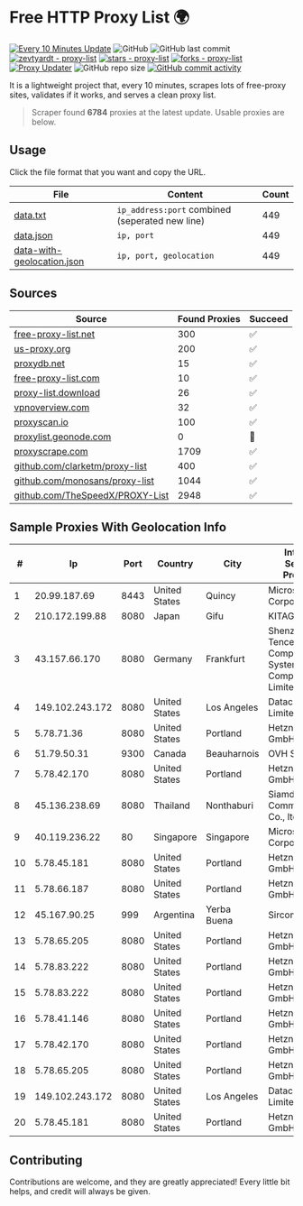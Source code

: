 
# Free HTTP Proxy List 🌍

[![Every 10 Minutes Update](https://github.com/mertguvencli/http-proxy-list/actions/workflows/main.yml/badge.svg?branch=main)](https://github.com/mertguvencli/http-proxy-list/actions/workflows/main.yml)
![GitHub](https://img.shields.io/github/license/mertguvencli/http-proxy-list)
![GitHub last commit](https://img.shields.io/github/last-commit/mertguvencli/http-proxy-list)
[![zevtyardt - proxy-list](https://img.shields.io/static/v1?label=zevtyardt&message=proxy-list&color=blue&logo=github)](https://github.com/zevtyardt/proxy-list "Go to GitHub repo")
[![stars - proxy-list](https://img.shields.io/github/stars/zevtyardt/proxy-list?style=social)](https://github.com/zevtyardt/proxy-list)
[![forks - proxy-list](https://img.shields.io/github/forks/zevtyardt/proxy-list?style=social)](https://github.com/zevtyardt/proxy-list)
[![Proxy Updater](https://github.com/zevtyardt/proxy-list/workflows/Proxy%20Updater/badge.svg)](https://github.com/zevtyardt/proxy-list/actions?query=workflow:"Proxy+Updater")
![GitHub repo size](https://img.shields.io/github/repo-size/zevtyardt/proxy-list)
[![GitHub commit activity](https://img.shields.io/github/commit-activity/m/zevtyardt/proxy-list?logo=commits)](https://github.com/zevtyardt/proxy-list/commits/main)

It is a lightweight project that, every 10 minutes, scrapes lots of free-proxy sites, validates if it works, and serves a clean proxy list.

> Scraper found **6784** proxies at the latest update. Usable proxies are below.

## Usage

Click the file format that you want and copy the URL.

|File|Content|Count|
|----|-------|-----|
|[data.txt](https://raw.githubusercontent.com/mertguvencli/http-proxy-list/main/proxy-list/data.txt)|`ip_address:port` combined (seperated new line)|449|
|[data.json](https://raw.githubusercontent.com/mertguvencli/http-proxy-list/main/proxy-list/data.json)|`ip, port`|449|
|[data-with-geolocation.json](https://raw.githubusercontent.com/mertguvencli/http-proxy-list/main/proxy-list/data-with-geolocation.json)|`ip, port, geolocation`|449|

## Sources

|Source|Found Proxies|Succeed|
|------|-------------|-------|
|[free-proxy-list.net](https://free-proxy-list.net)|300|✅|
|[us-proxy.org](https://www.us-proxy.org)|200|✅|
|[proxydb.net](http://proxydb.net)|15|✅|
|[free-proxy-list.com](https://free-proxy-list.com/?page=&port=&type%5B%5D=http&type%5B%5D=https&up_time=0&search=Search)|10|✅|
|[proxy-list.download](https://www.proxy-list.download/HTTP)|26|✅|
|[vpnoverview.com](https://vpnoverview.com/privacy/anonymous-browsing/free-proxy-servers)|32|✅|
|[proxyscan.io](https://www.proxyscan.io)|100|✅|
|[proxylist.geonode.com](https://proxylist.geonode.com/api/proxy-list?limit=300&page=1&sort_by=lastChecked&sort_type=desc&protocols=http,https)|0|🚫|
|[proxyscrape.com](https://api.proxyscrape.com/v2/?request=displayproxies&protocol=http&timeout=10000&country=all&ssl=all&anonymity=all)|1709|✅|
|[github.com/clarketm/proxy-list](https://raw.githubusercontent.com/clarketm/proxy-list/master/proxy-list-raw.txt)|400|✅|
|[github.com/monosans/proxy-list](https://raw.githubusercontent.com/monosans/proxy-list/main/proxies/http.txt)|1044|✅|
|[github.com/TheSpeedX/PROXY-List](https://raw.githubusercontent.com/TheSpeedX/PROXY-List/master/http.txt)|2948|✅|


## Sample Proxies With Geolocation Info

|#|Ip|Port|Country|City|Internet Service Provider|
|-|--|----|-------|----|-------------------------|
|1|20.99.187.69|8443|United States|Quincy|Microsoft Corporation|
|2|210.172.199.88|8080|Japan|Gifu|KITAGATA|
|3|43.157.66.170|8080|Germany|Frankfurt|Shenzhen Tencent Computer Systems Company Limited|
|4|149.102.243.172|8080|United States|Los Angeles|Datacamp Limited|
|5|5.78.71.36|8080|United States|Portland|Hetzner Online GmbH|
|6|51.79.50.31|9300|Canada|Beauharnois|OVH SAS|
|7|5.78.42.170|8080|United States|Portland|Hetzner Online GmbH|
|8|45.136.238.69|8080|Thailand|Nonthaburi|Siamdata Communication Co., ltd.|
|9|40.119.236.22|80|Singapore|Singapore|Microsoft Corporation|
|10|5.78.45.181|8080|United States|Portland|Hetzner Online GmbH|
|11|5.78.66.187|8080|United States|Portland|Hetzner Online GmbH|
|12|45.167.90.25|999|Argentina|Yerba Buena|Sircom S.R.L.|
|13|5.78.65.205|8080|United States|Portland|Hetzner Online GmbH|
|14|5.78.83.222|8080|United States|Portland|Hetzner Online GmbH|
|15|5.78.83.222|8080|United States|Portland|Hetzner Online GmbH|
|16|5.78.41.146|8080|United States|Portland|Hetzner Online GmbH|
|17|5.78.42.170|8080|United States|Portland|Hetzner Online GmbH|
|18|5.78.65.205|8080|United States|Portland|Hetzner Online GmbH|
|19|149.102.243.172|8080|United States|Los Angeles|Datacamp Limited|
|20|5.78.45.181|8080|United States|Portland|Hetzner Online GmbH|



## Contributing

Contributions are welcome, and they are greatly appreciated! Every
little bit helps, and credit will always be given.

